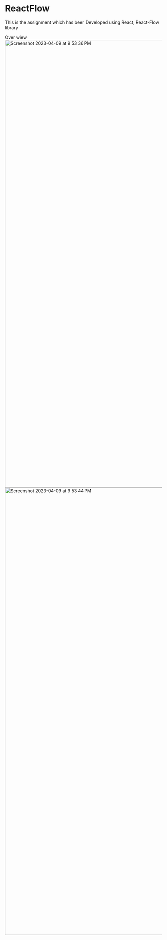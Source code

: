 # ReactFlow
This is the assignment which has been Developed using React, React-Flow library


Over wiew<img width="1440" alt="Screenshot 2023-04-09 at 9 53 36 PM" src="https://user-images.githubusercontent.com/90471529/230784531-bfebe716-14c1-471f-85aa-096465c492e7.png">
<img width="1440" alt="Screenshot 2023-04-09 at 9 53 44 PM" src="https://user-images.githubusercontent.com/90471529/230784535-55c1db46-b492-461c-b03e-6c11e80431a2.png">
